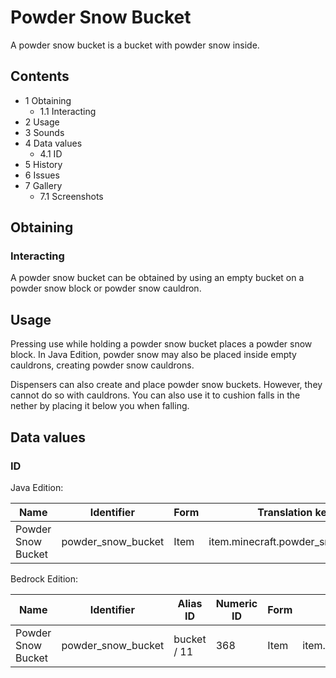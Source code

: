 # Powder Snow Bucket
A powder snow bucket is a bucket with powder snow inside.

## Contents
- 1 Obtaining
	- 1.1 Interacting
- 2 Usage
- 3 Sounds
- 4 Data values
	- 4.1 ID
- 5 History
- 6 Issues
- 7 Gallery
	- 7.1 Screenshots

## Obtaining
### Interacting
A powder snow bucket can be obtained by using an empty bucket on a powder snow block or powder snow cauldron.

## Usage
Pressing use while holding a powder snow bucket places a powder snow block. In Java Edition, powder snow may also be placed inside empty cauldrons, creating powder snow cauldrons.

Dispensers can also create and place powder snow buckets. However, they cannot do so with cauldrons. You can also use it to cushion falls in the nether by placing it below you when falling.

## Data values
### ID
Java Edition:

| Name               | Identifier         | Form | Translation key                   |
|--------------------|--------------------|------|-----------------------------------|
| Powder Snow Bucket | powder_snow_bucket | Item | item.minecraft.powder_snow_bucket |

Bedrock Edition:

| Name               | Identifier         | Alias ID    | Numeric ID | Form | Translation key              |
|--------------------|--------------------|-------------|------------|------|------------------------------|
| Powder Snow Bucket | powder_snow_bucket | bucket / 11 | 368        | Item | item.powder_snow_bucket.name |


